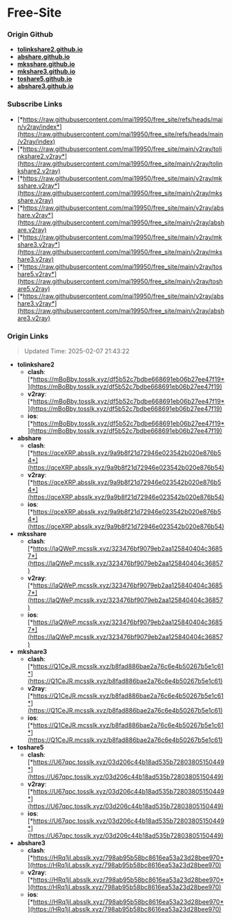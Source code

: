 # Free-Site

### Origin Github

- [**tolinkshare2.github.io**](https://github.com/tolinkshare2/tolinkshare2.github.io)
- [**abshare.github.io**](https://github.com/abshare/abshare.github.io)
- [**mksshare.github.io**](https://github.com/mksshare/mksshare.github.io)
- [**mkshare3.github.io**](https://github.com/mkshare3/mkshare3.github.io)
- [**toshare5.github.io**](https://github.com/toshare5/toshare5.github.io)
- [**abshare3.github.io**](https://github.com/abshare3/abshare3.github.io)

### Subscribe Links

- [*https://raw.githubusercontent.com/mai19950/free_site/refs/heads/main/v2ray/index*](https://raw.githubusercontent.com/mai19950/free_site/refs/heads/main/v2ray/index)
- [*https://raw.githubusercontent.com/mai19950/free_site/main/v2ray/tolinkshare2.v2ray*](https://raw.githubusercontent.com/mai19950/free_site/main/v2ray/tolinkshare2.v2ray)
- [*https://raw.githubusercontent.com/mai19950/free_site/main/v2ray/mksshare.v2ray*](https://raw.githubusercontent.com/mai19950/free_site/main/v2ray/mksshare.v2ray)
- [*https://raw.githubusercontent.com/mai19950/free_site/main/v2ray/abshare.v2ray*](https://raw.githubusercontent.com/mai19950/free_site/main/v2ray/abshare.v2ray)
- [*https://raw.githubusercontent.com/mai19950/free_site/main/v2ray/mkshare3.v2ray*](https://raw.githubusercontent.com/mai19950/free_site/main/v2ray/mkshare3.v2ray)
- [*https://raw.githubusercontent.com/mai19950/free_site/main/v2ray/toshare5.v2ray*](https://raw.githubusercontent.com/mai19950/free_site/main/v2ray/toshare5.v2ray)
- [*https://raw.githubusercontent.com/mai19950/free_site/main/v2ray/abshare3.v2ray*](https://raw.githubusercontent.com/mai19950/free_site/main/v2ray/abshare3.v2ray)

### Origin Links

> Updated Time: 2025-02-07 21:43:22

- **tolinkshare2**
  - **clash**: [*https://mBoBby.tosslk.xyz/df5b52c7bdbe668691eb06b27ee47f19*](https://mBoBby.tosslk.xyz/df5b52c7bdbe668691eb06b27ee47f19)
  - **v2ray**: [*https://mBoBby.tosslk.xyz/df5b52c7bdbe668691eb06b27ee47f19*](https://mBoBby.tosslk.xyz/df5b52c7bdbe668691eb06b27ee47f19)
  - **ios**: [*https://mBoBby.tosslk.xyz/df5b52c7bdbe668691eb06b27ee47f19*](https://mBoBby.tosslk.xyz/df5b52c7bdbe668691eb06b27ee47f19)
- **abshare**
  - **clash**: [*https://qceXRP.absslk.xyz/9a9b8f21d72946e023542b020e876b54*](https://qceXRP.absslk.xyz/9a9b8f21d72946e023542b020e876b54)
  - **v2ray**: [*https://qceXRP.absslk.xyz/9a9b8f21d72946e023542b020e876b54*](https://qceXRP.absslk.xyz/9a9b8f21d72946e023542b020e876b54)
  - **ios**: [*https://qceXRP.absslk.xyz/9a9b8f21d72946e023542b020e876b54*](https://qceXRP.absslk.xyz/9a9b8f21d72946e023542b020e876b54)
- **mksshare**
  - **clash**: [*https://laQWeP.mcsslk.xyz/323476bf9079eb2aa125840404c36857*](https://laQWeP.mcsslk.xyz/323476bf9079eb2aa125840404c36857)
  - **v2ray**: [*https://laQWeP.mcsslk.xyz/323476bf9079eb2aa125840404c36857*](https://laQWeP.mcsslk.xyz/323476bf9079eb2aa125840404c36857)
  - **ios**: [*https://laQWeP.mcsslk.xyz/323476bf9079eb2aa125840404c36857*](https://laQWeP.mcsslk.xyz/323476bf9079eb2aa125840404c36857)
- **mkshare3**
  - **clash**: [*https://Q1CeJR.mcsslk.xyz/b8fad886bae2a76c6e4b50267b5e1c61*](https://Q1CeJR.mcsslk.xyz/b8fad886bae2a76c6e4b50267b5e1c61)
  - **v2ray**: [*https://Q1CeJR.mcsslk.xyz/b8fad886bae2a76c6e4b50267b5e1c61*](https://Q1CeJR.mcsslk.xyz/b8fad886bae2a76c6e4b50267b5e1c61)
  - **ios**: [*https://Q1CeJR.mcsslk.xyz/b8fad886bae2a76c6e4b50267b5e1c61*](https://Q1CeJR.mcsslk.xyz/b8fad886bae2a76c6e4b50267b5e1c61)
- **toshare5**
  - **clash**: [*https://U67qpc.tosslk.xyz/03d206c44b18ad535b72803805150449*](https://U67qpc.tosslk.xyz/03d206c44b18ad535b72803805150449)
  - **v2ray**: [*https://U67qpc.tosslk.xyz/03d206c44b18ad535b72803805150449*](https://U67qpc.tosslk.xyz/03d206c44b18ad535b72803805150449)
  - **ios**: [*https://U67qpc.tosslk.xyz/03d206c44b18ad535b72803805150449*](https://U67qpc.tosslk.xyz/03d206c44b18ad535b72803805150449)
- **abshare3**
  - **clash**: [*https://HRq1jI.absslk.xyz/798ab95b58bc8616ea53a23d28bee970*](https://HRq1jI.absslk.xyz/798ab95b58bc8616ea53a23d28bee970)
  - **v2ray**: [*https://HRq1jI.absslk.xyz/798ab95b58bc8616ea53a23d28bee970*](https://HRq1jI.absslk.xyz/798ab95b58bc8616ea53a23d28bee970)
  - **ios**: [*https://HRq1jI.absslk.xyz/798ab95b58bc8616ea53a23d28bee970*](https://HRq1jI.absslk.xyz/798ab95b58bc8616ea53a23d28bee970)
